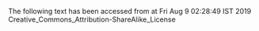 The following text has been accessed from at Fri Aug 9 02:28:49 IST 2019
Creative_Commons_Attribution-ShareAlike_License
